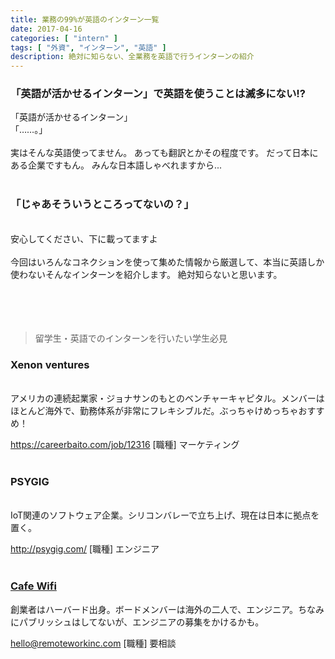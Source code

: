 ```yaml
---
title: 業務の99%が英語のインターン一覧
date: 2017-04-16
categories: [ "intern" ]
tags: [ "外資", "インターン", "英語" ]
description: 絶対に知らない、全業務を英語で行うインターンの紹介
---
```


### 「英語が活かせるインターン」で英語を使うことは滅多にない!?
「英語が活かせるインターン」
<br/>
「……。」
<br/>
<br/>
実はそんな英語使ってません。
あっても翻訳とかその程度です。
だって日本にある企業ですもん。
みんな日本語しゃべれますから...
<br/>
<br/>
### 「じゃあそういうところってないの？」
<br/>
安心してください、下に載ってますよ
<br/>
<br/>
今回はいろんなコネクションを使って集めた情報から厳選して、本当に英語しか使わないそんなインターンを紹介します。
絶対知らないと思います。
<br/>
<br/>
<br/>
<br/>
<br/>

>留学生・英語でのインターンを行いたい学生必見


### Xenon ventures
<br/> 
アメリカの連続起業家・ジョナサンのもとのベンチャーキャピタル。メンバーはほとんど海外で、勤務体系が非常にフレキシブルだ。ぶっちゃけめっちゃおすすめ！


https://careerbaito.com/job/12316
[職種] マーケティング
<br/>
<br/>
### PSYGIG
<br/>
IoT関連のソフトウェア企業。シリコンバレーで立ち上げ、現在は日本に拠点を置く。


http://psygig.com/
[職種] エンジニア　
<br/>
<br/>
### <a href="http://www.remoteworkinc.com/">Cafe Wifi</a>
創業者はハーバード出身。ボードメンバーは海外の二人で、エンジニア。ちなみにパブリッシュはしてないが、エンジニアの募集をかけるかも。


hello@remoteworkinc.com
[職種] 要相談
<br/>
<br/>